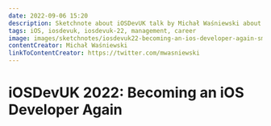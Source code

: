 ```yaml
---
date: 2022-09-06 15:20
description: Sketchnote about iOSDevUK talk by Michał Waśniewski about becoming an iOS developer again after being in a management role
tags: iOS, iosdevuk, iosdevuk-22, management, career
image: images/sketchnotes/iosdevuk22-becoming-an-ios-developer-again-small.jpg
contentCreator: Michał Waśniewski
linkToContentCreator: https://twitter.com/mwasniewski
---
```


# iOSDevUK 2022: Becoming an iOS Developer Again
